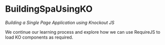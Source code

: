 BuildingSpaUsingKO
==================

*Building a Single Page Application using Knockout JS*

We continue our learning process and explore how we can use RequireJS to load KO components as required. 
